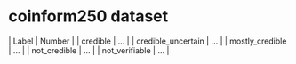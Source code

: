 # coinform250 dataset

| Label | Number | 
| credible | ... |
| credible_uncertain | ... |
| mostly_credible | ... |
| not_credible | ... |
| not_verifiable | ... |
